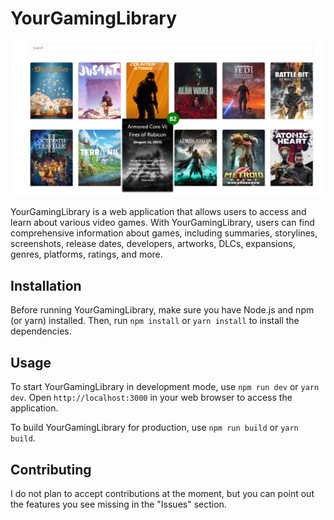 # YourGamingLibrary

![YourGamingLibrary Preview](https://github.com/akinpinkman/YourGamingLibrary/blob/main/src/assets/YourGamingLibraryScreenShot.png?raw=true)

YourGamingLibrary is a web application that allows users to access and learn about various video games. With YourGamingLibrary, users can find comprehensive information about games, including summaries, storylines, screenshots, release dates, developers, artworks, DLCs, expansions, genres, platforms, ratings, and more.

## Installation

Before running YourGamingLibrary, make sure you have Node.js and npm (or yarn) installed. Then, run `npm install` or `yarn install` to install the dependencies.

## Usage

To start YourGamingLibrary in development mode, use `npm run dev` or `yarn dev`. Open `http://localhost:3000` in your web browser to access the application.

To build YourGamingLibrary for production, use `npm run build` or `yarn build`.

## Contributing

I do not plan to accept contributions at the moment, but you can point out the features you see missing in the "Issues" section.

